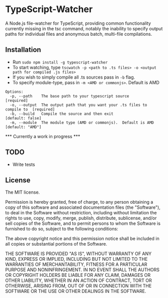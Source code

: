 TypeScript-Watcher
==================

A Node.js file-watcher for TypeScript, providing common functionality currently missing in the tsc command, notably the inability to specify output paths for individual files and anonymous batch, multi-file compilations.  

Installation
-------------
- Run `sudo npm install -g typescript-watcher`
- To start watching, type `tscwatch -p <path to .ts files> -o <output path for compiled .js files>`
- If you wish to simply compile all .ts sources pass in `-b` flag.  
- To specify module-type, pass in `-m <AMD or commonjs>`.  Default is AMD

```
Options:
  -p, --path    The base path to your typescript source                     [required]
  -o, --output  The output path that you want your .ts files to compile to  [required]
  -b, --build   Compile the source and then exit                            [default: false]
  -m, --module  The module type (AMD or commonjs).  Default is AMD          [default: "AMD"]
```

*** Currently a work in progress ***

TODO
----
- Write tests

## License
The MIT license.

Permission is hereby granted, free of charge, to any person obtaining a copy of
this software and associated documentation files (the "Software"), to deal in
the Software without restriction, including without limitation the rights to
use, copy, modify, merge, publish, distribute, sublicense, and/or sell copies
of the Software, and to permit persons to whom the Software is furnished to do
so, subject to the following conditions:

The above copyright notice and this permission notice shall be included in all
copies or substantial portions of the Software.

THE SOFTWARE IS PROVIDED "AS IS", WITHOUT WARRANTY OF ANY KIND, EXPRESS OR
IMPLIED, INCLUDING BUT NOT LIMITED TO THE WARRANTIES OF MERCHANTABILITY,
FITNESS FOR A PARTICULAR PURPOSE AND NONINFRINGEMENT. IN NO EVENT SHALL THE
AUTHORS OR COPYRIGHT HOLDERS BE LIABLE FOR ANY CLAIM, DAMAGES OR OTHER
LIABILITY, WHETHER IN AN ACTION OF CONTRACT, TORT OR OTHERWISE, ARISING FROM,
OUT OF OR IN CONNECTION WITH THE SOFTWARE OR THE USE OR OTHER DEALINGS IN THE
SOFTWARE.